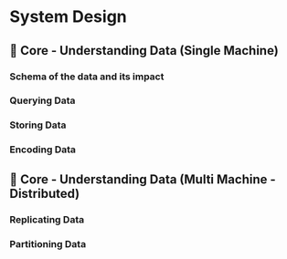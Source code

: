 # System Design
## 📌 Core - Understanding Data (Single Machine)
### Schema of the data and its impact
### Querying Data
### Storing Data
### Encoding Data

## 📌 Core - Understanding Data (Multi Machine - Distributed)
### Replicating Data
### Partitioning Data

